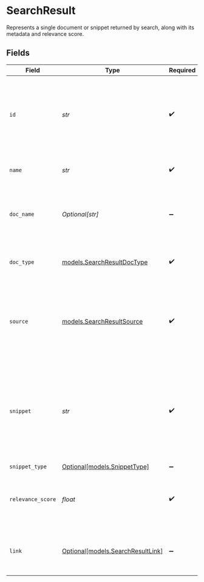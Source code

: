 # SearchResult

Represents a single document or snippet returned by search, along with its metadata and relevance score.


## Fields

| Field                                                                                                                                          | Type                                                                                                                                           | Required                                                                                                                                       | Description                                                                                                                                    | Example                                                                                                                                        |
| ---------------------------------------------------------------------------------------------------------------------------------------------- | ---------------------------------------------------------------------------------------------------------------------------------------------- | ---------------------------------------------------------------------------------------------------------------------------------------------- | ---------------------------------------------------------------------------------------------------------------------------------------------- | ---------------------------------------------------------------------------------------------------------------------------------------------- |
| `id`                                                                                                                                           | *str*                                                                                                                                          | :heavy_check_mark:                                                                                                                             | The ID of the Article. <br><br> An Article ID is composed of a 2-4 letter prefix, followed by a dash and 4-15 digits.                          | PROD-48192                                                                                                                                     |
| `name`                                                                                                                                         | *str*                                                                                                                                          | :heavy_check_mark:                                                                                                                             | The name of the Article or source content.                                                                                                     | Lending FAQs                                                                                                                                   |
| `doc_name`                                                                                                                                     | *Optional[str]*                                                                                                                                | :heavy_minus_sign:                                                                                                                             | Name of the attachment, if an attachment was used as the source content.                                                                       |                                                                                                                                                |
| `doc_type`                                                                                                                                     | [models.SearchResultDocType](../models/searchresultdoctype.md)                                                                                 | :heavy_check_mark:                                                                                                                             | Format of the source document (HTML, Doc, or PDF).                                                                                             |                                                                                                                                                |
| `source`                                                                                                                                       | [models.SearchResultSource](../models/searchresultsource.md)                                                                                   | :heavy_check_mark:                                                                                                                             | The repository or system where the content originated (e.g., eGain Article, eGain Attachment).                                                 |                                                                                                                                                |
| `snippet`                                                                                                                                      | *str*                                                                                                                                          | :heavy_check_mark:                                                                                                                             | Retrieved text returned for the query. This may be a **chunk of an article** or the **entire article content** if the content is small enough. | Fair lending is a part of...                                                                                                                   |
| `snippet_type`                                                                                                                                 | [Optional[models.SnippetType]](../models/snippettype.md)                                                                                       | :heavy_minus_sign:                                                                                                                             | N/A                                                                                                                                            |                                                                                                                                                |
| `relevance_score`                                                                                                                              | *float*                                                                                                                                        | :heavy_check_mark:                                                                                                                             | Generated confidence score (0.0-1.0) for the snippet's relevance to the query.                                                                 |                                                                                                                                                |
| `link`                                                                                                                                         | [Optional[models.SearchResultLink]](../models/searchresultlink.md)                                                                             | :heavy_minus_sign:                                                                                                                             | Defines the relationship between this resource and another object.                                                                             |                                                                                                                                                |